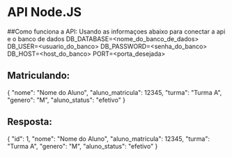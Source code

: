 
# API Node.JS

##Como funciona a API:
Usando as informaçoes abaixo para conectar a api e o banco de dados
DB_DATABASE=<nome_do_banco_de_dados>
DB_USER=<usuario_do_banco>
DB_PASSWORD=<senha_do_banco>
DB_HOST=<host_do_banco>
PORT=<porta_desejada>

## Matriculando:
{
  "nome": "Nome do Aluno",
  "aluno_matricula": 12345,
  "turma": "Turma A",
  "genero": "M",
  "aluno_status": "efetivo"
}

## Resposta:
{
  "id": 1,
  "nome": "Nome do Aluno",
  "aluno_matricula": 12345,
  "turma": "Turma A",
  "genero": "M",
  "aluno_status": "efetivo"
}








